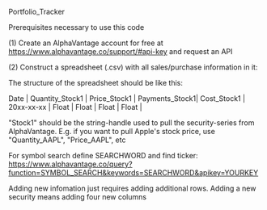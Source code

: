Portfolio_Tracker

Prerequisites necessary to use this code

(1) Create an AlphaVantage account for free at  https://www.alphavantage.co/support/#api-key and request an API

(2) Construct a spreadsheet (.csv) with  all sales/purchase information in it:

The structure of the spreadsheet should be like this:

Date       | Quantity_Stock1 | Price_Stock1    | Payments_Stock1| Cost_Stock1 |
20xx-xx-xx |      Float      |      Float      |      Float     |      Float  |

"Stock1" should be the string-handle used to pull the security-series from AlphaVantage.
E.g. if you want to pull Apple's stock price, use "Quantity_AAPL", "Price_AAPL", etc

For symbol search define SEARCHWORD and find ticker:
https://www.alphavantage.co/query?function=SYMBOL_SEARCH&keywords=SEARCHWORD&apikey=YOURKEY

Adding new infomation just requires adding  additional rows. Adding a new security means adding four new columns
